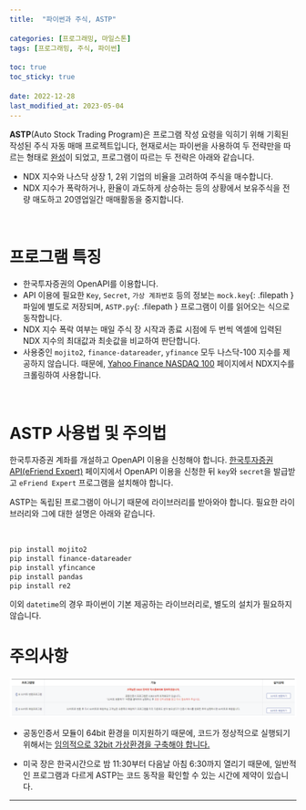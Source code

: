 ```yaml
---
title:  "파이썬과 주식, ASTP"

categories: [프로그래밍, 마일스톤]
tags: [프로그래밍, 주식, 파이썬]

toc: true
toc_sticky: true
 
date: 2022-12-28
last_modified_at: 2023-05-04
---
```


<!-- 개요 작성 -->
**ASTP**(Auto Stock Trading Program)은 프로그램 작성 요령을 익히기 위해 기획된 작성된 주식 자동 매매 프로젝트입니다, 현재로서는 파이썬을 사용하여 두 전략만을 따르는 형태로 [완성](https://github.com/kiw6024/ASTP)이 되었고, 프로그램이 따르는 두 전략은 아래와 같습니다.

- NDX 지수와 나스닥 상장 1, 2위 기업의 비율을 고려하여 주식을 매수합니다.
- NDX 지수가 폭락하거나, 환율이 과도하게 상승하는 등의 상황에서 보유주식을 전량 매도하고 20영업일간 매매활동을 중지합니다.

<br>

# 프로그램 특징

- 한국투자증권의 OpenAPI를 이용합니다.
- API 이용에 필요한 `Key`, `Secret`, `가상 계좌번호` 등의 정보는 `mock.key`{: .filepath } 파일에 별도로 저장되며, `ASTP.py`{: .filepath } 프로그램이 이를 읽어오는 식으로 동작합니다.
- NDX 지수 폭락 여부는 매일 주식 장 시작과 종료 시점에 두 번씩 엑셀에 입력된 NDX 지수의 최대값과 최솟값을 비교하여 판단합니다.
- 사용중인 `mojito2`, `finance-datareader`, `yfinance` 모두 나스닥-100 지수를 제공하지 않습니다. 때문에, [Yahoo Finance NASDAQ 100](https://finance.yahoo.com/quote/%5ENDX/) 페이지에서 NDX지수를 크롤링하여 사용합니다.

<br>

# ASTP 사용법 및 주의법

한국투자증권 계좌를 개설하고 OpenAPI 이용을 신청해야 합니다. [한국투자증권 API(eFriend Expert)](https://www.truefriend.com/main/customer/systemdown/OpenAPI.jsp?cmd=TF04ea01200) 페이지에서 OpenAPI 이용을 신청한 뒤 `key`와 `secret`을 발급받고 `eFriend Expert` 프로그램을 설치해야 합니다.

ASTP는 독립된 프로그램이 아니기 때문에 라이브러리를 받아와야 합니다. 필요한 라이브러리와 그에 대한 설명은 아래와 같습니다.

<br>

```terminal
pip install mojito2
pip install finance-datareader
pip install yfincance
pip install pandas
pip install re2
```

이외 `datetime`의 경우 파이썬이 기본 제공하는 라이브러리로, 별도의 설치가 필요하지 않습니다.

# 주의사항

![no64bit](/assets/img/2022-12-28-ASTP/no64bit.png)

- 공동인증서 모듈이 64bit 환경을 미지원하기 때문에, 코드가 정상적으로 실행되기 위해서는 [임의적으로 32bit 가상환경을 구축해야 합니다.](https://kiw6024.github.io/posts/32bit/)

- 미국 장은 한국시간으로 밤 11:30부터 다음날 아침 6:30까지 열리기 때문에, 일반적인 프로그램과 다르게 ASTP는 코드 동작을 확인할 수 있는 시간에 제약이 있습니다.

---

<!--
# 프로젝트 진행을 통해 알게 된 점

API 연결 방식에 OCX, COM, DLL 등이 있음. (한투는 OCX)
OCX (OLE Control Extension) is a file format that contains reusable software components, which can be used to create custom user interfaces and add functionality to applications. These components are also known as ActiveX controls.

- [mojito](https://pypi.org/project/mojito2/)는 한국투자증권의 RestAPI 기반의 OpenAPI에 대한 통합 파이썬 레퍼 모듈입니. 라이브러리명이 모히또인 이유가 재미있는데, 공식 설명으로는 이 라이브러리가 통합 모듈이기도 하고 돈 벌어서 몰디브가서 모히토 한 잔 하자는 의미도 있다고 한다.
- [yfincance](https://pypi.org/project/yfinance/)는 나스닥에 상장된 시가총액 1위 기업과 2위 기업에 대한 데이터를 불러오기 위해 사용한다.
- [FinanceDataReader](https://github.com/financedata-org/FinanceDataReader)는 OpenAPI의 기능을 보조하기 위한 수단으로, 시가총액 상위 10개 기업 데이터를 얻어오기 위해 사용한다.
- [pandas](https://pandas.pydata.org/)는 엑셀 데이터를 읽어오기 위해 사용한다.
- [re](https://docs.python.org/3/library/re.html)는 파이썬 정규식을 사용하기 위해 사용한다.

-->